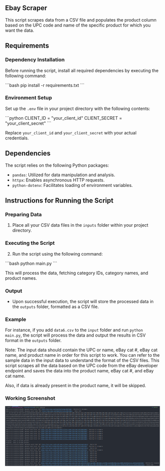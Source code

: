 ## Ebay Scraper

This script scrapes data from a CSV file and populates the product column based on the UPC code and name of the specific
product for which you want the data.

## Requirements

### Dependency Installation

Before running the script, install all required dependencies by executing the following command:

\```bash
pip install -r requirements.txt
\```

### Environment Setup

Set up the `.env` file in your project directory with the following contents:

\```python
CLIENT_ID = "your_client_id"
CLIENT_SECRET = "your_client_secret"
\```

Replace `your_client_id` and `your_client_secret` with your actual credentials.

## Dependencies

The script relies on the following Python packages:

- `pandas`: Utilized for data manipulation and analysis.
- `httpx`: Enables asynchronous HTTP requests.
- `python-dotenv`: Facilitates loading of environment variables.

## Instructions for Running the Script

### Preparing Data

1. Place all your CSV data files in the `inputs` folder within your project directory.

### Executing the Script

2. Run the script using the following command:

\```bash
python main.py
\```

This will process the data, fetching category IDs, category names, and product names.

### Output

- Upon successful execution, the script will store the processed data in the `outputs` folder, formatted as a CSV file.

### Example

For instance, if you add `data6.csv` to the `input` folder and run `python main.py`, the script will process the data
and output the results in CSV format in the `outputs` folder.

Note: The input data should contain the UPC or name, eBay cat #, eBay cat name, and product name in order for this
script to work. You can refer to the sample data in the input data to understand the format of the CSV files. This
script scrapes all the data based on the UPC code from the eBay developer endpoint and saves the data into the product
name, eBay cat #, and eBay cat name.

Also, if data is already present in the product name, it will be skipped.

### Working Screenshot 

![img.png](img.png)